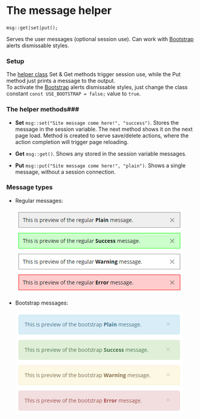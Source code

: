 # The message helper #

``msg::get|set|put(); ``

Serves the user messages (optional session use). Can work with [Bootstrap](http://getbootstrap.com/components/#alerts-dismissible) alerts dismissable styles.

### Setup ###
The [helper class](msg.php) Set & Get methods trigger session use, while the Put method just prints a message to the output.  
To activate the [Bootstrap](http://getbootstrap.com/components/#alerts-dismissible) alerts dismissable styles, just change the class constant `const USE_BOOTSTRAP = false;` value to `true`.

### The helper methods###
* **Set** `msg::set("Site message come here!", "success")`. Stores the message in the session variable. The next method shows it on the next page load. Method is created to serve save/delete actions, where the action completion will trigger page reloading.
    
* **Get** `msg::get()`. Shows any stored in the session variable messages.

* **Put** `msg::put("Site message come here!", "plain")`. Shows a single message, without a session connection.

### Message types ###
* Regular messages:

	![Regular messages](../repo-files/msg-types-regular.jpg "Regular messages examples")
 
* Bootstrap messages: 

	![Bootstrap messages](../repo-files/msg-types-bootstrap.jpg "Bootstrap messages examples")